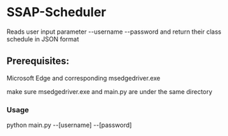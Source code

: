# SSAP-Scheduler
Reads user input parameter --username --password and return their class schedule in JSON format

## Prerequisites:
  
  Microsoft Edge and corresponding msedgedriver.exe
  
  make sure msedgedriver.exe and main.py are under the same directory

### Usage

python main.py --[username] --[password]
